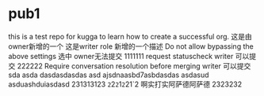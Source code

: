 # pub1
this is a test repo for kugga to learn how to create a successful org.
这是由owner新增的一个
这是writer role 新增的一个描述
Do not allow bypassing the above settings   选中  owner无法提交
1111111  request statuscheck   writer   可以提交
222222   Require conversation resolution before merging   writer  可以提交
sda asda dasdasdasdas 
asd ajsdnaasbd7asbdasdas
asdasud asduashduiasdasd 
231313123
`2`2`2`1`2`21`2
啊实打实阿萨德阿萨德
2323232
